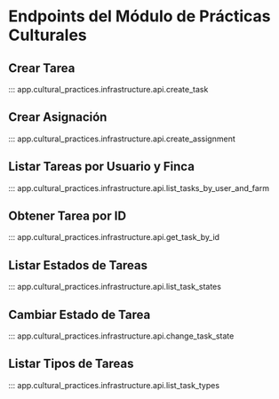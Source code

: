 # Endpoints del Módulo de Prácticas Culturales

## Crear Tarea

::: app.cultural_practices.infrastructure.api.create_task

## Crear Asignación

::: app.cultural_practices.infrastructure.api.create_assignment

## Listar Tareas por Usuario y Finca

::: app.cultural_practices.infrastructure.api.list_tasks_by_user_and_farm

## Obtener Tarea por ID

::: app.cultural_practices.infrastructure.api.get_task_by_id

## Listar Estados de Tareas

::: app.cultural_practices.infrastructure.api.list_task_states

## Cambiar Estado de Tarea

::: app.cultural_practices.infrastructure.api.change_task_state

## Listar Tipos de Tareas

::: app.cultural_practices.infrastructure.api.list_task_types
